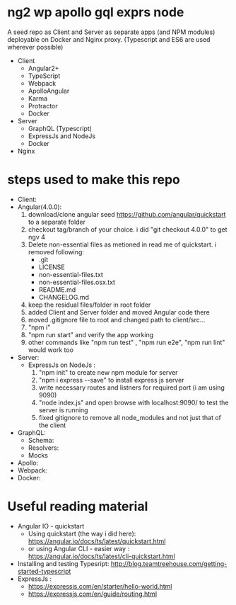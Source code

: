 # ng2 wp apollo gql exprs node
A seed repo as Client and Server as separate apps (and NPM modules) deployable on Docker and Nginx proxy.
(Typescript and ES6 are used wherever possible)
* Client
    * Angular2+ 
    * TypeScript 
    * Webpack 
    * ApolloAngular 
    * Karma 
    * Protractor 
    * Docker
* Server
    * GraphQL (Typescript)
    * ExpressJs and NodeJs 
    * Docker
* Nginx

# steps used to make this repo
* Client:
 * Angular(4.0.0):
    1) download/clone angular seed https://github.com/angular/quickstart to a separate folder
    2) checkout tag/branch of your choice. i did "git checkout 4.0.0" to get ngv 4
    3) Delete non-essential files as metioned in read me of quickstart.
       i removed following: 
       * .git
       * LICENSE
       * non-essential-files.txt
       * non-essential-files.osx.txt
       * README.md
       * CHANGELOG.md
    4) keep the residual files/folder in root folder
    5) added Client and Server folder and moved Angular code there
    6) moved .gitignore file to root and changed path to client/src...
    7) "npm i"
    8) "npm run start" and verify the app working
    9) other commands like "npm run test" , "npm run e2e", "npm run lint" would work too
* Server:
    * ExpressJs on NodeJs :
        1) "npm init" to create new npm module for server
        2) "npm i express --save" to install express js server
        3) write necessary routes and listners for required port (i am using 9090)
        4) "node index.js" and open browse with localhost:9090/ to test the server is running
        5) fixed gitignore to remove all node_modules and not just that of the client
* GraphQL:
    * Schema:
    * Resolvers: 
    * Mocks
* Apollo:
* Webpack:
* Docker: 

# Useful reading material
* Angular IO - quickstart
    * Using quickstart (the way i did here): https://angular.io/docs/ts/latest/quickstart.html
    * or using Angular CLI - easier way : https://angular.io/docs/ts/latest/cli-quickstart.html
* Installing and testing Typesript: http://blog.teamtreehouse.com/getting-started-typescript
* ExpressJs : 
    * https://expressjs.com/en/starter/hello-world.html 
    * https://expressjs.com/en/guide/routing.html    
